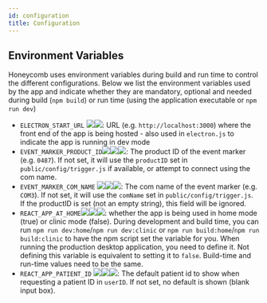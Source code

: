 ```yaml
---
id: configuration
title: Configuration
---
```


## Environment Variables

Honeycomb uses environment variables during build and run time to control the different configurations. Below we list the  environment variables used by the app and indicate whether they are mandatory, optional and needed during build (`npm build`) or run time (using the application executable or `npm run dev`)

* `ELECTRON_START_URL` ![](https://img.shields.io/badge/-string-grey)![](https://img.shields.io/badge/-optional-yellow): URL (e.g. `http://localhost:3000`) where the front end of the app is being hosted - also used in `electron.js` to indicate the app is running in dev mode
* `EVENT_MARKER_PRODUCT_ID`![](https://img.shields.io/badge/-string-grey)![](https://img.shields.io/badge/-optional-yellow)![](https://img.shields.io/badge/-runtime-purple): The product ID of the event marker (e.g. `0487`).  If not set, it will use the `productID` set in `public/config/trigger.js` if available, or attempt to connect using the com name.
* `EVENT_MARKER_COM_NAME` ![](https://img.shields.io/badge/-string-grey)![](https://img.shields.io/badge/-optional-yellow)![](https://img.shields.io/badge/-runtime-purple): The com name of the event marker (e.g. `COM3`). If not set, it will use the `comName` set in `public/config/trigger.js`.  If the productID is set (not an empty string), this field will be ignored.
* `REACT_APP_AT_HOME`![](https://img.shields.io/badge/-boolean-lightgrey)![](https://img.shields.io/badge/-runtime-purple)![](https://img.shields.io/badge/-buildtime-blue): whether the app is being used in home mode (true) or clinic mode (false). During development and build time, you can run `npm run dev:home`/`npm run dev:clinic` or `npm run build:home`/`npm run build:clinic` to have the npm script set the variable for you. When running the production desktop application, you need to define it. Not defining this variable is equivalent to setting it to `false`. Build-time and run-time values need to be the same.
* `REACT_APP_PATIENT_ID` ![](https://img.shields.io/badge/-string-grey)![](https://img.shields.io/badge/-optional-yellow)![](https://img.shields.io/badge/-runtime-purple): The default patient id to show when requesting a patient ID in `userID`.  If not set, no default is shown (blank input box).

